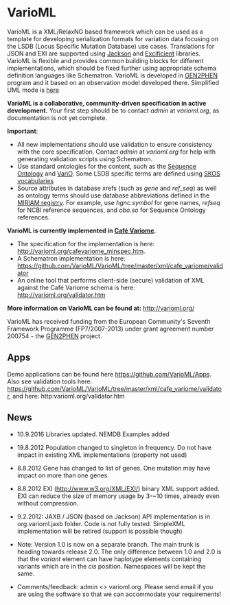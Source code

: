 VarioML
=======

VarioML is a XML/RelaxNG based framework which can be used as a template for developing serialization
formats for variation data focusing on the LSDB (Locus Specific Mutation Database) use cases. Translations
for JSON and EXI are supported using [Jackson](https://github.com/FasterXML/jackson) and
[Excificient](http://exificient.github.io/) libraries. VarioML is flexible and provides common building blocks for different
implementations, which should be fixed further using appropriate schema definition languages like Schematron.
VarioML is developed in [GEN2PHEN](http://www.gen2phen.org/) program and it based on an observation
model developed there. Simplified UML mode is [here](https://raw.github.com/VarioML/VarioML/master/xml/lsdb_main/uml/varioml.jpg)


__VarioML is a collaborative, community-driven specification in active development.__
Your first step should be to contact *admin* at *varioml.org*, as documentation is not yet complete.

__Important__:
- All new implementations should use validation to ensure consistency with the core specification. Contact *admin* at *varioml.org* for help with generating validation scripts using Schematron.
- Use standard ontologies for the content, such as the [Sequence Ontology](http://www.sequenceontology.org/) and
 [VariO](http://variationontology.org/). Some LSDB specific terms are defined using [SKOS vocabularies](https://github.com/VarioML/VarioML/tree/master/ontology/skos)
- Source attributes in database xrefs (such as *gene* and *ref_seq*) as well as ontology terms should use database abbreviations defined in the [MIRIAM registry](http://identifiers.org). For example, use *hgnc.symbol* for gene names, *refseq* for NCBI reference sequences, and *obo.so* for Sequence Ontology references.

__VarioML is currently implemented in [Café Variome](http://cafevariome.org).__
- The specification for the implementation is here: http://varioml.org/cafevariome_minspec.htm.
- A Schematron implementation is here: https://github.com/VarioML/VarioML/tree/master/xml/cafe_variome/validator
- An online tool that performs client-side (secure) validation of XML against the Café Variome schema is here: http://varioml.org/validator.htm


__More information on VarioML can be found at:__ http://varioml.org/

VarioML has received funding from the European Community's Seventh Framework Programme (FP7/2007-2013)
under grant agreement number 200754 - the [GEN2PHEN](http://gen2phen.o) project.


## Apps

Demo applications can be found here https://github.com/VarioML/Apps.
Also see validation tools here: https://github.com/VarioML/VarioML/tree/master/xml/cafe_variome/validator, and here: http:varioml.org/validator.htm

## News
- 10.9.2016 Libraries updated. NEMDB Examples added
- 19.8.2012 Population changed to singleton in frequency. Do not have impact in existing XML implementations (property not used)
- 8.8.2012 Gene has changed to list of genes. One mutation may have impact on more than one genes
- 8.8.2012 EXI (http://www.w3.org/XML/EXI/) binary XML support added. EXI can reduce the size of memory usage by 3-~10 times, already even without compression.
- 9.2.2012: JAXB / JSON (based on Jackson) API implementation is in org.varioml.jaxb folder. Code is not fully tested. SimpleXML implementation will be retired (support is possible though)
- Note: Version 1.0 is now on a separate branch. The main trunk is heading towards release 2.0. The only difference between 1.0 and 2.0 is that the *variant* element can have haplotype elements containing variants which are in the *cis* position. Namespaces will be kept the same.

- Comments/feedback: admin <> varioml.org. Please send email if you are using the software so that we can accommodate your requirements!

